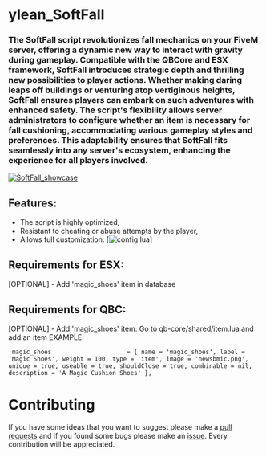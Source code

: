 # ylean_SoftFall
### The SoftFall script revolutionizes fall mechanics on your FiveM server, offering a dynamic new way to interact with gravity during gameplay. Compatible with the QBCore and ESX framework, SoftFall introduces strategic depth and thrilling new possibilities to player actions. Whether making daring leaps off buildings or venturing atop vertiginous heights, SoftFall ensures players can embark on such adventures with enhanced safety. The script's flexibility allows server administrators to configure whether an item is necessary for fall cushioning, accommodating various gameplay styles and preferences. This adaptability ensures that SoftFall fits seamlessly into any server's ecosystem, enhancing the experience for all players involved.


[![SoftFall_showcase](https://i.imgur.com/6zfe9Do.png)](https://youtu.be/hB390T8kK00)

## Features:
* The script is highly optimized,
* Resistant to cheating or abuse attempts by the player,
* Allows full customization:
  [![config.lua](https://i.imgur.com/SQlEg7v.png)]

## Requirements for ESX:
[OPTIONAL] - Add 'magic_shoes' item in database
## Requirements for QBC:
[OPTIONAL] - Add 'magic_shoes' item:
Go to qb-core/shared/item.lua and add an item
EXAMPLE:
```
 magic_shoes                     = { name = 'magic_shoes', label = 'Magic Shoes', weight = 100, type = 'item', image = 'newsbmic.png', unique = true, useable = true, shouldClose = true, combinable = nil, description = 'A Magic Cushion Shoes' },
```
  

# Contributing
If you have some ideas that you want to suggest please make a [pull requests](https://github.com/yunglean4171/ylean_SoftFall/pulls) and if you found some bugs please make an [issue](https://github.com/yunglean4171/ylean_SoftFall/issues). Every contribution will be appreciated.

